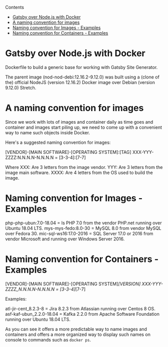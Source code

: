 Contents

- [Gatsby over Node.js with Docker](#gatsby-over-nodejs-with-docker)
- [A naming convention for images](#a-naming-convention-for-images)
- [Naming convention for Images - Examples](#naming-convention-for-images-examples)
- [Naming convention for Containers - Examples](#naming-convention-for-containers-examples)


# Gatsby over Node.js with Docker

Dockerfile to build a generic base for working with Gatsby Site Generator. 

The parent image (nod-nod-debi:12.16.2-9.12.0) was built using a (clone of the) 
official NodeJS (version 12.16.2) Docker image over Debian (version 9.12.0) Stretch. 

# A naming convention for images

Since we work with lots of images and container daily as time goes and container and
images start piling up, we need to come up with a convenient way to name such objects
inside Docker. 

Here's a suggested naming convention for images: 

[VENDOR]-[MAIN SOFTWARE]-[OPERATING SYSTEM]:[TAG]
XXX-YYY-ZZZZ:N.N.N.N-N.N.N.N = [3-3-4]:[7-7]

Where XXX: Are 3 letters from the image vendor. 
      YYY: Are 3 letters from the image main software.
      XXXX: Are 4 letters from the OS used to build the image. 

# Naming convention for Images - Examples

php-php-ubun:7.0-18.04 = Is PHP 7.0 from the vendor PHP.net running over Ubuntu 18.04 LTS.
mys-mys-fedo:8.0-30 = MySQL 8.0 from vendor MySQL over Fedora 30.
mic-sql-ws16:17.0-2016 = SQL Server 17.0 or 2016 from vendor Microsoft and running over
Windows Server 2016.

# Naming convention for Containers - Examples

[VENDOR]-[MAIN SOFTWARE]-[OPERATING SYSTEM]_[VERSION]
XXX-YYY-ZZZZ_N.N.N.N-N.N.N.N = [3-3-4]_[7-7]

Examples: 

atl-jir-cent_8.2.3-8 = Jira 8.2.3 from Atlassian running over Centos 8 OS. 
asf-kaf-ubun_2.2.0-18.04 = Kafka 2.2.0 from Apache Software Foundation running over
Ubuntu 18.04 LTS.

As you can see it offers a more predictable way to name images and containers and offers
a more organized way to display such names on console to commands such as `docker ps`. 
